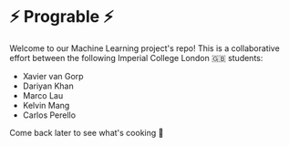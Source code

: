 # :zap: Prograble :zap:
 Welcome to our Machine Learning project's repo! This is a collaborative effort between the following Imperial College London :uk: students:

- Xavier van Gorp
- Dariyan Khan
- Marco Lau
- Kelvin Mang
- Carlos Perello

Come back later to see what's cooking :eyes:
  
